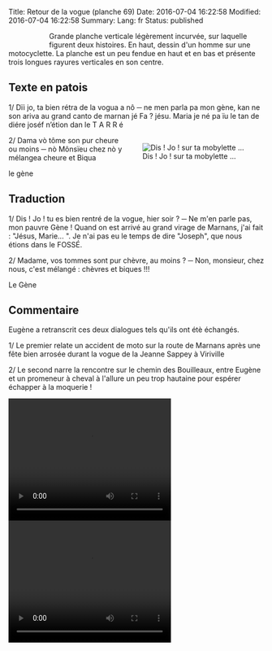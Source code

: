 Title: Retour de la vogue (planche 69)
Date: 2016-07-04 16:22:58
Modified: 2016-07-04 16:22:58
Summary: 
Lang: fr
Status: published


<figure class="image-block" style="float: left;">
  <img alt="" src="{static}/images/planche_69.png">
  <figcaption style="max-width: 176px"></figcaption>
</figure>
<p style="text-align:justify:">Grande planche verticale légèrement incurvée, sur laquelle figurent deux histoires. En haut, dessin d'un homme sur une motocyclette. La planche est un peu fendue en haut et en bas et présente trois longues rayures verticales en son centre.</p>

## Texte en patois
1/  Dïi jo, ta bien rétra de la vogua a nô
─   ne men parla pa mon gène, kan ne son ariva au grand canto de  marnan jé Fa ?  jésu.  Maria  je né pa ïu le tan de diére joséf n’étion dan le T A R R é

<figure class="image-block" style="float: right;">
  <img alt="Dis ! Jo ! sur ta mobylette ..." src="{static}/images/planche_69_dessin.png">
  <figcaption style="max-width: 358px">Dis ! Jo ! sur ta mobylette ...</figcaption>
</figure>


2/  Dama vò tôme son pur cheure ou moins
─   nò Mônsïeu chez nò y mélangea cheure et Biqua

le gène

## Traduction
1/   Dis !  Jo ! tu es bien rentré de la vogue, hier soir ?
─   Ne m'en parle pas, mon pauvre Gène ! Quand on est arrivé au grand virage de Marnans, j'ai fait  : "Jésus, Marie... ". Je n'ai pas eu le temps de dire "Joseph", que nous étions dans le FOSSÉ.

2/   Madame, vos tommes sont pur chèvre, au moins ?
─    Non, monsieur, chez nous, c'est mélangé : chèvres et biques !!!

Le Gène

## Commentaire
Eugène a retranscrit ces deux dialogues tels qu'ils ont étè échangés.

1/  Le premier relate un accident de moto sur la route de Marnans après une fête bien arrosée durant la vogue de la Jeanne Sappey à Viriville

2/  Le second narre la rencontre sur le chemin des Bouilleaux, entre Eugène et un promeneur à cheval à l'allure un peu trop hautaine pour espérer échapper à la moquerie !




<video width="320" height="240" controls>
  <source src="https://d1njpgd0ygatdn.cloudfront.net/video_69debut.mp4" type="video/mp4">
</video>

<video width="320" height="240" controls>
  <source src="https://d1njpgd0ygatdn.cloudfront.net/video_69fin.mp4" type="video/mp4">
</video>
